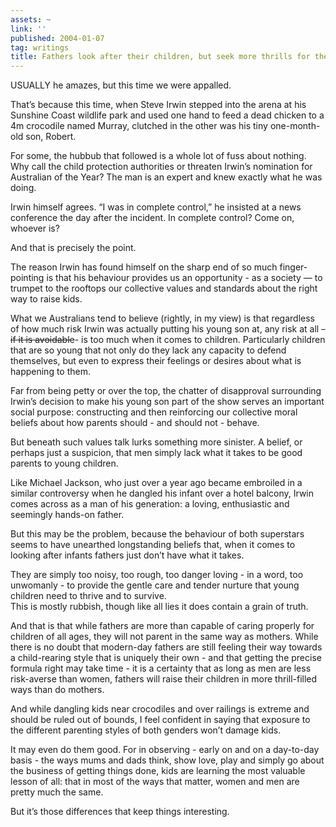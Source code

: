 ```yaml
---
assets: ~
link: ''
published: 2004-01-07
tag: writings
title: Fathers look after their children, but seek more thrills for them
---
```

USUALLY he amazes, but this time we were appalled.

That’s because this time, when Steve Irwin stepped into the arena at his
Sunshine Coast wildlife park and used one hand to feed a dead chicken to
a 4m crocodile named Murray, clutched in the other was his tiny
one-month-old son, Robert.

For some, the hubbub that followed is a whole lot of fuss about nothing.
Why call the child protection authorities or threaten Irwin’s nomination
for Australian of the Year? The man is an expert and knew exactly what
he was doing.

Irwin himself agrees. “I was in complete control,” he insisted at a news
conference the day after the incident. In complete control? Come on,
whoever is?

And that is precisely the point.

The reason Irwin has found himself on the sharp end of so much
finger-pointing is that his behaviour provides us an opportunity - as a
society — to trumpet to the rooftops our collective values and standards
about the right way to raise kids.

What we Australians tend to believe (rightly, in my view) is that
regardless of how much risk Irwin was actually putting his young son at,
any risk at all ~~- if it is avoidable~~- is too much when it comes to
children. Particularly children that are so young that not only do they
lack any capacity to defend themselves, but even to express their
feelings or desires about what is happening to them.

Far from being petty or over the top, the chatter of disapproval
surrounding Irwin’s decision to make his young son part of the show
serves an important social purpose: constructing and then reinforcing
our collective moral beliefs about how parents should - and should not -
behave.

But beneath such values talk lurks something more sinister. A belief, or
perhaps just a suspicion, that men simply lack what it takes to be good
parents to young children.

Like Michael Jackson, who just over a year ago became embroiled in a
similar controversy when he dangled his infant over a hotel balcony,
Irwin comes across as a man of his generation: a loving, enthusiastic
and seemingly hands-on father.

But this may be the problem, because the behaviour of both superstars
seems to have unearthed longstanding beliefs that, when it comes to
looking after infants fathers just don’t have what it takes.

They are simply too noisy, too rough, too danger loving - in a word, too
unwomanly - to provide the gentle care and tender nurture that young
children need to thrive and to survive.\
This is mostly rubbish, though like all lies it does contain a grain of
truth.

And that is that while fathers are more than capable of caring properly
for children of all ages, they will not parent in the same way as
mothers. While there is no doubt that modern-day fathers are still
feeling their way towards a child-rearing style that is uniquely their
own - and that getting the precise formula right may take time - it is a
certainty that as long as men are less risk-averse than women, fathers
will raise their children in more thrill-filled ways than do mothers.

And while dangling kids near crocodiles and over railings is extreme and
should be ruled out of bounds, I feel confident in saying that exposure
to the different parenting styles of both genders won’t damage kids.

It may even do them good. For in observing - early on and on a
day-to-day basis - the ways mums and dads think, show love, play and
simply go about the business of getting things done, kids are learning
the most valuable lesson of all: that in most of the ways that matter,
women and men are pretty much the same.

But it’s those differences that keep things interesting.